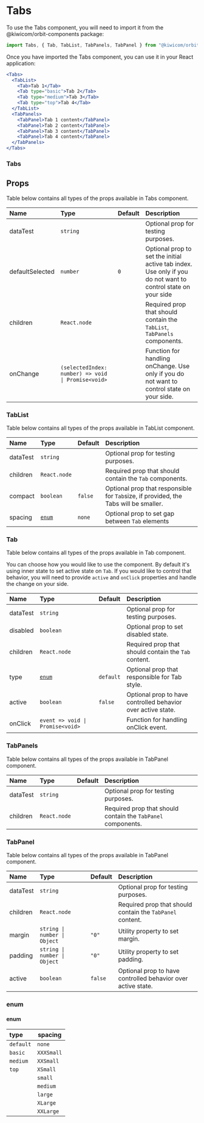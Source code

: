 # Tabs

To use the Tabs component, you will need to import it from the @kiwicom/orbit-components package:

```jsx
import Tabs, { Tab, TabList, TabPanels, TabPanel } from "@kiwicom/orbit-components/lib/Tabs";
```

Once you have imported the Tabs component, you can use it in your React application:

```jsx
<Tabs>
  <TabList>
    <Tab>Tab 1</Tab>
    <Tab type="basic">Tab 2</Tab>
    <Tab type="medium">Tab 3</Tab>
    <Tab type="top">Tab 4</Tab>
  </TabList>
  <TabPanels>
    <TabPanel>Tab 1 content</TabPanel>
    <TabPanel>Tab 2 content</TabPanel>
    <TabPanel>Tab 3 content</TabPanel>
    <TabPanel>Tab 4 content</TabPanel>
  </TabPanels>
</Tabs>
```

### Tabs

## Props

Table below contains all types of the props available in Tabs component.

| Name            | Type                                               | Default | Description                                                                                                  |
| :-------------- | :------------------------------------------------- | :------ | :----------------------------------------------------------------------------------------------------------- |
| dataTest        | `string`                                           |         | Optional prop for testing purposes.                                                                          |
| defaultSelected | `number`                                           | `0`     | Optional prop to set the initial active tab index. Use only if you do not want to control state on your side |
| children        | `React.node`                                       |         | Required prop that should contain the `TabList`, `TabPanels` components.                                     |
| onChange        | `(selectedIndex: number) => void \| Promise<void>` |         | Function for handling onChange. Use only if you do not want to control state on your side.                   |

### TabList

Table below contains all types of the props available in TabList component.

| Name     | Type            | Default | Description                                                                          |
| :------- | :-------------- | :------ | :----------------------------------------------------------------------------------- |
| dataTest | `string`        |         | Optional prop for testing purposes.                                                  |
| children | `React.node`    |         | Required prop that should contain the `Tab` components.                              |
| compact  | `boolean`       | `false` | Optional prop that responsible for `Tab`size, if provided, the Tabs will be smaller. |
| spacing  | [`enum`](#enum) | `none`  | Optional prop to set gap between `Tab` elements                                      |

### Tab

Table below contains all types of the props available in Tab component.

You can choose how you would like to use the component. By default it's using inner state to set active state on `Tab`. If you
would like to control that behavior, you will need to provide `active` and `onClick` properties and handle the change on your side.

| Name     | Type                             | Default   | Description                                                  |
| :------- | :------------------------------- | :-------- | :----------------------------------------------------------- |
| dataTest | `string`                         |           | Optional prop for testing purposes.                          |
| disabled | `boolean`                        |           | Optional prop to set disabled state.                         |
| children | `React.node`                     |           | Required prop that should contain the `Tab` content.         |
| type     | [`enum`](#enum)                  | `default` | Optional prop that responsible for Tab style.                |
| active   | `boolean`                        | `false`   | Optional prop to have controlled behavior over active state. |
| onClick  | `event => void \| Promise<void>` |           | Function for handling onClick event.                         |

### TabPanels

Table below contains all types of the props available in TabPanel component.

| Name     | Type         | Default | Description                                                  |
| :------- | :----------- | :------ | :----------------------------------------------------------- |
| dataTest | `string`     |         | Optional prop for testing purposes.                          |
| children | `React.node` |         | Required prop that should contain the `TabPanel` components. |

### TabPanel

Table below contains all types of the props available in TabPanel component.

| Name     | Type                         | Default | Description                                                  |
| :------- | :--------------------------- | :------ | :----------------------------------------------------------- |
| dataTest | `string`                     |         | Optional prop for testing purposes.                          |
| children | `React.node`                 |         | Required prop that should contain the `TabPanel` content.    |
| margin   | `string \| number \| Object` | `"0"`   | Utility property to set margin.                              |
| padding  | `string \| number \| Object` | `"0"`   | Utility property to set padding.                             |
| active   | `boolean`                    | `false` | Optional prop to have controlled behavior over active state. |

### enum

#### enum

| type      | spacing    |
| :-------- | ---------- |
| `default` | `none`     |
| `basic`   | `XXXSmall` |
| `medium`  | `XXSmall`  |
| `top`     | `XSmall`   |
|           | `small`    |
|           | `medium`   |
|           | `large`    |
|           | `XLarge`   |
|           | `XXLarge`  |
